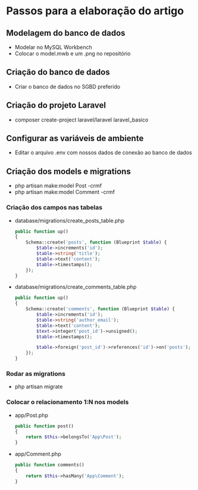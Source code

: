 # Passos para a elaboração do artigo

## Modelagem do banco de dados
- Modelar no MySQL Workbench
- Colocar o model.mwb e um .png no repositório

## Criação do banco de dados
- Criar o banco de dados no SGBD preferido

## Criação do projeto Laravel
- composer create-project laravel/laravel laravel_basico

## Configurar as variáveis de ambiente
- Editar o arquivo .env com nossos dados de conexão ao banco de dados

## Criação dos models e migrations
- php artisan make:model Post -crmf
- php artisan make:model Comment -crmf

### Criação dos campos nas tabelas
- database/migrations/create_posts_table.php
  ```php
  public function up()
  { 
      Schema::create('posts', function (Blueprint $table) {
          $table->increments('id');
          $table->string('title');
          $table->text('content');
          $table->timestamps();
      }); 
  }
  ```

- database/migrations/create_comments_table.php
  ```php
  public function up()
  { 
      Schema::create('comments', function (Blueprint $table) {
          $table->increments('id');
          $table->string('author_email');
          $table->text('content');
          $text->integer('post_id')->unsigned();
          $table->timestamps();

          $table->foreign('post_id')->references('id')->on('posts');
      }); 
  }
  ```

### Rodar as migrations
- php artisan migrate

### Colocar o relacionamento 1:N nos models
- app/Post.php
    ```php
    public function post()
    {
        return $this->belongsTo('App\Post');
    }
    
- app/Comment.php
    ```php
    public function comments()
    {
        return $this->hasMany('App\Comment');
    }

    
